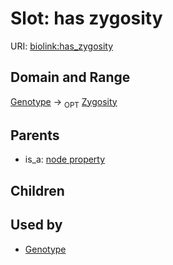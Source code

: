 # Slot: has zygosity




URI: [biolink:has_zygosity](https://w3id.org/biolink/vocab/has_zygosity)
## Domain and Range

[Genotype](Genotype.md) ->  <sub>OPT</sub> [Zygosity](Zygosity.md)
## Parents

 *  is_a: [node property](node_property.md)
## Children

## Used by

 * [Genotype](Genotype.md)
